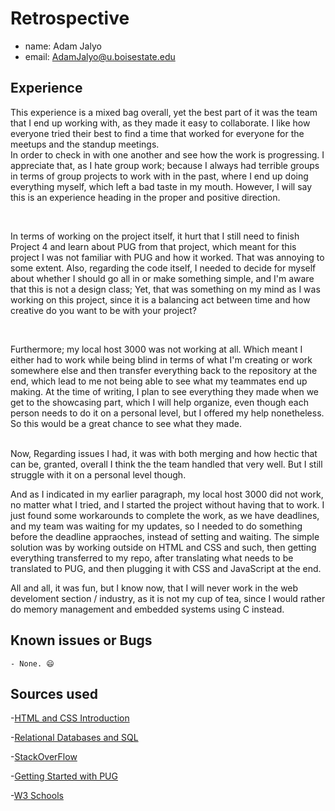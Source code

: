 # Retrospective

- name: Adam Jalyo
- email: AdamJalyo@u.boisestate.edu

## Experience
This experience is a mixed bag overall, yet the best part of it was the team that I end up working with, as they made it easy to collaborate. I like how everyone tried their best to find a time that worked for everyone for the meetups and the standup meetings.
<br />
In order to check in with one another and see how the work is progressing. I appreciate that, as I hate group work; because I always had terrible groups in terms of group projects to work with in the past, where I end up doing everything myself, which left a bad taste in my mouth. However, I will say this is an experience heading in the proper and positive direction.

<br />

In terms of working on the project itself, it hurt that I still need to finish Project 4 and learn about PUG from that project, which meant for this project I was not familiar with PUG and how it worked. That was annoying to some extent.
Also, regarding the code itself, I needed to decide for myself about whether I should go all in or make something simple, and I'm aware that this is not a design class; Yet, that was something on my mind as I was working on this project, since it is a balancing act between time and how creative do you want to be with your project? 

<br />

Furthermore; my local host 3000 was not working at all. Which meant I either had to work while being blind in terms of what I'm creating or work somewhere else and then transfer everything back to the repository at the end, which lead to me not being able to see what my teammates end up making.
At the time of writing, I plan to see everything they made when we get to the showcasing part, which I will help organize, even though each person needs to do it on a personal level, but I offered my help nonetheless. So this would be a great chance to see what they made.

<br />
Now, Regarding issues I had, it was with both merging and how hectic that can be, granted, overall I think the the team handled that very well. But I still struggle with it on a personal level though. 

<br />

And as I indicated in my earlier paragraph, my local host 3000 did not work, no matter what I tried, and I started the project without having that to work.
I just found some workarounds to complete the work, as we have deadlines, and my team was waiting for my updates, so I needed to do something before the deadline appraoches, instead of setting and waiting. The simple solution was by working outside on HTML and CSS and such, then getting everything transferred to my repo, after translating what needs to be translated to PUG, and then plugging it with CSS and JavaScript at the end. 

All and all, it was fun, but I know now, that I will never work in the web develoment section / industry, as it is not my cup of tea, since I would rather do memory management and embedded systems using C instead. 


## Known issues or Bugs
    - None. 😄
    
## Sources used
-[HTML and CSS Introduction](https://shanepanter.com/cs208/html-css-introduction)

-[Relational Databases and SQL](https://shanepanter.com/cs208/relational-databases-and-sql)

-[StackOverFlow](https://stackoverflow.com)

-[Getting Started with PUG](https://pugjs.org/api/getting-started.html)

-[W3 Schools](https://www.w3schools.com)
